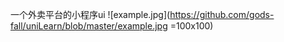 一个外卖平台的小程序ui
![example.jpg](https://github.com/gods-fall/uniLearn/blob/master/example.jpg =100x100)
